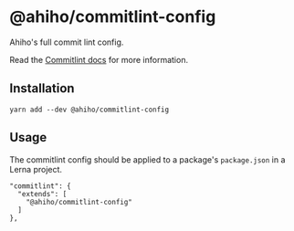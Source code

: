 # @ahiho/commitlint-config

Ahiho's full commit lint config.

Read the [Commitlint docs](https://github.com/conventional-changelog/commitlint) for more information.

## Installation

```shell
yarn add --dev @ahiho/commitlint-config
```

## Usage
The commitlint config should be applied to a package's `package.json` in a Lerna project.

```text
"commitlint": {
  "extends": [
    "@ahiho/commitlint-config"
  ]
},
```
